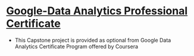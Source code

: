 # [Google-Data Analytics Professional Certificate](https://www.coursera.org/professional-certificates/google-data-analytics)

* This Capstone project is provided as optional from Google Data Analytics Certificate Program offered by Coursera


